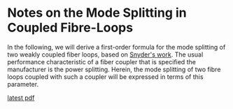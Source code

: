 # Notes on the Mode Splitting in Coupled Fibre-Loops
In the following, we will derive a first-order formula for the mode
splitting of two weakly coupled fiber loops, based on [Snyder's
work](https://doi.org/10.1364/JOSA.62.001267). The usual performance
characteristic of a fiber coupler that is specified the manufacturer
is the power splitting. Herein, the mode splitting of two fibre loops
coupled with such a coupler will be expressed in terms of this
parameter.


[latest pdf](https://nightly.link/FibreLoopColab/coupled_mode_fibre_notes/workflows/build/main/index.pdf.zip)
